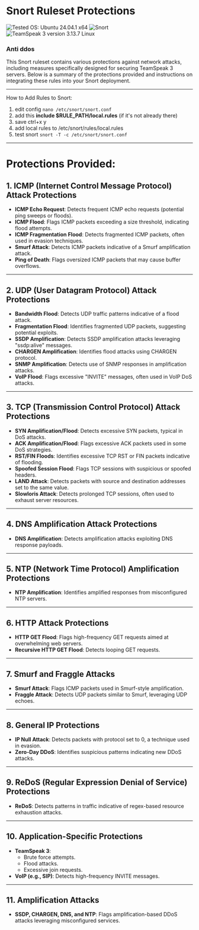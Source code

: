 # Snort Ruleset Protections
![Tested OS: Ubuntu 24.04.1 x64](https://img.shields.io/badge/Tested%20OS-Ubuntu%2024.04.1%20x64-green)
![Snort](https://img.shields.io/badge/Snort-version%202.9.20-red) 
![TeamSpeak 3 version 3.13.7 Linux](https://img.shields.io/badge/TeamSpeak%203%20version%203.13.7%20Linux-blue)

### Anti ddos

This Snort ruleset contains various protections against network attacks, including measures specifically designed for securing TeamSpeak 3 servers. Below is a summary of the protections provided and instructions on integrating these rules into your Snort deployment.

---
How to Add Rules to Snort:

1. edit config  ```nano /etc/snort/snort.conf```
2. add this **include $RULE_PATH/local.rules** (if it's not already there)
3. save ctrl+x y
4. add local rules to /etc/snort/rules/local.rules
5. test snort ```snort -T -c /etc/snort/snort.conf```



---
# Protections Provided:

## **1. ICMP (Internet Control Message Protocol) Attack Protections**
- **ICMP Echo Request**: Detects frequent ICMP echo requests (potential ping sweeps or floods).
- **ICMP Flood**: Flags ICMP packets exceeding a size threshold, indicating flood attempts.
- **ICMP Fragmentation Flood**: Detects fragmented ICMP packets, often used in evasion techniques.
- **Smurf Attack**: Detects ICMP packets indicative of a Smurf amplification attack.
- **Ping of Death**: Flags oversized ICMP packets that may cause buffer overflows.

---

## **2. UDP (User Datagram Protocol) Attack Protections**
- **Bandwidth Flood**: Detects UDP traffic patterns indicative of a flood attack.
- **Fragmentation Flood**: Identifies fragmented UDP packets, suggesting potential exploits.
- **SSDP Amplification**: Detects SSDP amplification attacks leveraging "ssdp:alive" messages.
- **CHARGEN Amplification**: Identifies flood attacks using CHARGEN protocol.
- **SNMP Amplification**: Detects use of SNMP responses in amplification attacks.
- **VoIP Flood**: Flags excessive "INVITE" messages, often used in VoIP DoS attacks.

---

## **3. TCP (Transmission Control Protocol) Attack Protections**
- **SYN Amplification/Flood**: Detects excessive SYN packets, typical in DoS attacks.
- **ACK Amplification/Flood**: Flags excessive ACK packets used in some DoS strategies.
- **RST/FIN Floods**: Identifies excessive TCP RST or FIN packets indicative of flooding.
- **Spoofed Session Flood**: Flags TCP sessions with suspicious or spoofed headers.
- **LAND Attack**: Detects packets with source and destination addresses set to the same value.
- **Slowloris Attack**: Detects prolonged TCP sessions, often used to exhaust server resources.

---

## **4. DNS Amplification Attack Protections**
- **DNS Amplification**: Detects amplification attacks exploiting DNS response payloads.

---

## **5. NTP (Network Time Protocol) Amplification Protections**
- **NTP Amplification**: Identifies amplified responses from misconfigured NTP servers.

---

## **6. HTTP Attack Protections**
- **HTTP GET Flood**: Flags high-frequency GET requests aimed at overwhelming web servers.
- **Recursive HTTP GET Flood**: Detects looping GET requests.

---

## **7. Smurf and Fraggle Attacks**
- **Smurf Attack**: Flags ICMP packets used in Smurf-style amplification.
- **Fraggle Attack**: Detects UDP packets similar to Smurf, leveraging UDP echoes.

---

## **8. General IP Protections**
- **IP Null Attack**: Detects packets with protocol set to 0, a technique used in evasion.
- **Zero-Day DDoS**: Identifies suspicious patterns indicating new DDoS attacks.

---

## **9. ReDoS (Regular Expression Denial of Service) Protections**
- **ReDoS**: Detects patterns in traffic indicative of regex-based resource exhaustion attacks.

---

## **10. Application-Specific Protections**
- **TeamSpeak 3**:
  - Brute force attempts.
  - Flood attacks.
  - Excessive join requests.
- **VoIP (e.g., SIP)**: Detects high-frequency INVITE messages.

---

## **11. Amplification Attacks**
- **SSDP, CHARGEN, DNS, and NTP**: Flags amplification-based DDoS attacks leveraging misconfigured services.
